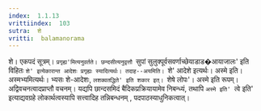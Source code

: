 ```yaml
---
index:  1.1.13
vrittiindex:  103
sutra:  शे
vritti:  balamanorama 
---
```


शे। एकपदं सूत्रम्। `प्रगृह्य'मित्यनुवर्तते। छन्दसीत्यनुवृत्तौ `सुपां सुलुक्पूर्वसवर्णाच्छेयाडाड�आयाजालः' इति विहितः `शे' इत्येकारान्त आदेशः प्रगृह्यः स्यादित्यर्थः। तदाह--अयमिति। `शे' आदेशे इत्यर्थः। अस्मे इति। अस्मभ्यमित्यर्थः। भ्यसः शे-आदेशः, `लशक्वतद्धिते' इति शकार इत्। `शेषे लोपः'। अस्मे इति रूपम्। अद्विवचनत्वादप्राप्तौ वचनम्। यद्यपि छान्दसमिदं बैदिकप्रक्रियायामेव निबन्ध्यं, तथापि `अस्मे इति' `त्वे इति' इत्याद्यवग्रहे लोकार्थत्वस्यापि सत्त्वादिह तन्निबन्धनम् , पदपाठस्याधुनिकत्वात्। 

